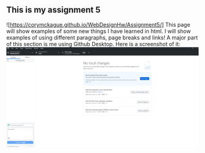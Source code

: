## This is my assignment 5
![https://corymckague.github.io/WebDesignHw/Assignment5/]
This page will show examples of some new things I have learned in html. I will show examples of using different paragraphs, page breaks and links! A major part of this section is me using Github Desktop. Here is a screenshot of it: 
![Github Desktop](./images/gitHubDesktop.png)
